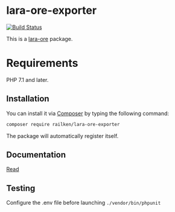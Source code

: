 # lara-ore-exporter

[![Build Status](https://travis-ci.org/railken/lara-ore-exporter.svg?branch=master)](https://travis-ci.org/railken/lara-ore-exporter)

This is a [lara-ore](https://github.com/railken/lara-ore) package.

# Requirements

PHP 7.1 and later.

## Installation

You can install it via [Composer](https://getcomposer.org/) by typing the following command:

```bash
composer require railken/lara-ore-exporter
```

The package will automatically register itself.

## Documentation

[Read](docs/index.md)

## Testing

Configure the .env file before launching `./vendor/bin/phpunit`
